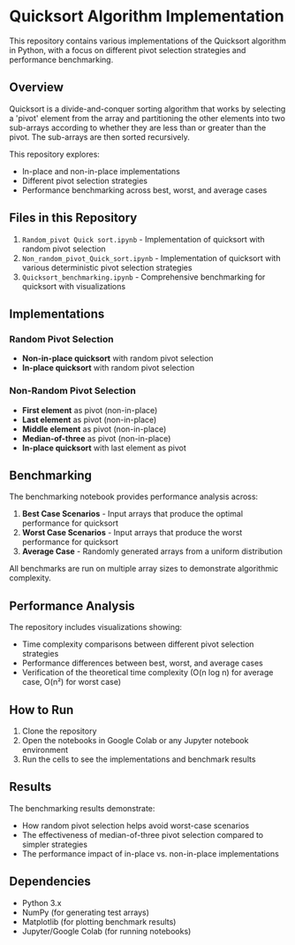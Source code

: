 
# Quicksort Algorithm Implementation

This repository contains various implementations of the Quicksort algorithm in Python, with a focus on different pivot selection strategies and performance benchmarking.

## Overview

Quicksort is a divide-and-conquer sorting algorithm that works by selecting a 'pivot' element from the array and partitioning the other elements into two sub-arrays according to whether they are less than or greater than the pivot. The sub-arrays are then sorted recursively.

This repository explores:
- In-place and non-in-place implementations
- Different pivot selection strategies
- Performance benchmarking across best, worst, and average cases

## Files in this Repository

1. `Random_pivot Quick sort.ipynb` - Implementation of quicksort with random pivot selection
2. `Non_random_pivot_Quick_sort.ipynb` - Implementation of quicksort with various deterministic pivot selection strategies
3. `Quicksort_benchmarking.ipynb` - Comprehensive benchmarking for quicksort with visualizations

## Implementations

### Random Pivot Selection

- **Non-in-place quicksort** with random pivot selection
- **In-place quicksort** with random pivot selection

### Non-Random Pivot Selection

- **First element** as pivot (non-in-place)
- **Last element** as pivot (non-in-place)
- **Middle element** as pivot (non-in-place)
- **Median-of-three** as pivot (non-in-place)
- **In-place quicksort** with last element as pivot

## Benchmarking

The benchmarking notebook provides performance analysis across:

1. **Best Case Scenarios** - Input arrays that produce the optimal performance for quicksort
2. **Worst Case Scenarios** - Input arrays that produce the worst performance for quicksort
3. **Average Case** - Randomly generated arrays from a uniform distribution

All benchmarks are run on multiple array sizes to demonstrate algorithmic complexity.

## Performance Analysis

The repository includes visualizations showing:
- Time complexity comparisons between different pivot selection strategies
- Performance differences between best, worst, and average cases
- Verification of the theoretical time complexity (O(n log n) for average case, O(n²) for worst case)

## How to Run

1. Clone the repository
2. Open the notebooks in Google Colab or any Jupyter notebook environment
3. Run the cells to see the implementations and benchmark results

## Results

The benchmarking results demonstrate:
- How random pivot selection helps avoid worst-case scenarios
- The effectiveness of median-of-three pivot selection compared to simpler strategies
- The performance impact of in-place vs. non-in-place implementations

## Dependencies

- Python 3.x
- NumPy (for generating test arrays)
- Matplotlib (for plotting benchmark results)
- Jupyter/Google Colab (for running notebooks)
